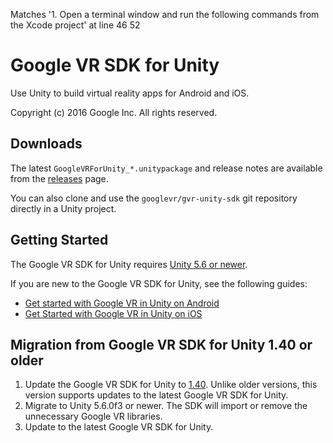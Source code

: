 
Matches '1. Open a terminal window and run the following commands from the Xcode project' at line 46
52
# Google VR SDK for Unity

Use Unity to build virtual reality apps for Android and iOS.

Copyright (c) 2016 Google Inc. All rights reserved.

## Downloads

The latest `GoogleVRForUnity_*.unitypackage` and release notes
are available from the
[releases](//github.com/googlevr/gvr-unity-sdk/releases)
page.

You can also clone and use the `googlevr/gvr-unity-sdk` git repository
directly in a Unity project.


## Getting Started

The Google VR SDK for Unity requires
[Unity 5.6 or newer](//unity3d.com/get-unity/download).

If you are new to the Google VR SDK for Unity, see the following guides:
 * [Get started with Google VR in Unity on Android](//developers.google.com/vr/unity/get-started)
 * [Get Started with Google VR in Unity on iOS](//developers.google.com/vr/unity/get-started-ios)


## Migration from Google VR SDK for Unity 1.40 or older

1. Update the Google VR SDK for Unity to [1.40](//github.com/googlevr/gvr-unity-sdk/blob/a3d1033260dab57cb0f4a62a770796fbd09fe37a/GoogleVRForUnity.unitypackage).
   Unlike older versions, this version supports updates to the latest
   Google VR SDK for Unity.
1. Migrate to Unity 5.6.0f3 or newer. The SDK will import or remove the unnecessary Google VR libraries.
1. Update to the latest Google VR SDK for Unity.
